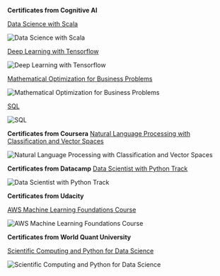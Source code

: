 **Certificates from Cognitive AI**

[Data Science with Scala](https://courses.cognitiveclass.ai/certificates/4ee41309eb3d4690a329330636183fe2)

![Data Science with Scala](https://github.com/verneh/datasci/blob/master/Certificates/images/scala.png)

[Deep Learning with Tensorflow](https://courses.cognitiveclass.ai/certificates/d7429f1f86724630879da70e743b6c5b)

![Deep Learning with Tensorflow](https://github.com/verneh/datasci/blob/master/Certificates/images/deep_tf.png)

[Mathematical Optimization for Business Problems](https://courses.cognitiveclass.ai/certificates/1c895cd1aa734305a583894224be3f59)

![Mathematical Optimization for Business Problems](https://github.com/verneh/datasci/blob/master/Certificates/images/math.png)

[SQL](https://courses.cognitiveclass.ai/certificates/9aa8ada5f7d24b509d23fa4aa32890cf)

![SQL](https://github.com/verneh/datasci/blob/master/Certificates/images/sql.png)

**Certificates from Coursera**
[Natural Language Processing with Classification and Vector Spaces](https://www.coursera.org/account/accomplishments/certificate/6HLCDLT23AX7)

![Natural Language Processing with Classification and Vector Spaces](https://github.com/verneh/datasci/blob/master/Certificates/images/dl1.png)

**Certificates from Datacamp**
[Data Scientist with Python Track](https://www.datacamp.com/statement-of-accomplishment/track/0b25b5e4c90ba9af86c2d4bc83ce14a47c1d0964)

![Data Scientist with Python Track](https://github.com/verneh/datasci/blob/master/Certificates/images/datacamp.png)

**Certificates from Udacity**

[AWS Machine Learning Foundations Course](https://s3-us-west-2.amazonaws.com/udacity-printer/production/certificates/fa2d5b88-d103-4c80-907c-88510f5b65e3.pdf?utm_campaign=sch_600_auto_ndxxx_aws-ml-completed_global&utm_source=blueshift&utm_medium=email&utm_content=sch_600_auto_ndxxx_aws-ml-completed_global&bsft_clkid=91bd0846-d707-4476-9728-926882fd324a&bsft_uid=90e21d47-32d4-424f-bccb-d5c0d0b73d3b&bsft_mid=465c4df2-5674-4b2d-9f8c-fb9fb2adee7c&bsft_eid=88b63008-b418-eaab-ee75-59a51b714a82&bsft_mime_type=html&bsft_ek=2020-06-09T22%3A51%3A30Z)

![AWS Machine Learning Foundations Course](https://github.com/verneh/datasci/blob/master/Certificates/images/Udacity.png)

**Certificates from World Quant University**

[Scientific Computing and Python for Data Science](https://wqu.thedataincubator.com/certificate/5374071810293760)

![Scientific Computing and Python for Data Science](https://github.com/verneh/datasci/blob/master/Certificates/images/quant.png)
